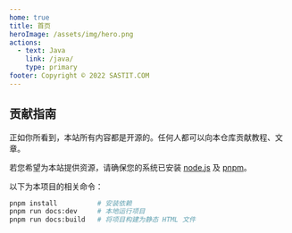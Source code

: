 ```yaml
---
home: true
title: 首页
heroImage: /assets/img/hero.png
actions:
  - text: Java
    link: /java/
    type: primary
footer: Copyright © 2022 SASTIT.COM
---
```

## 贡献指南

正如你所看到，本站所有内容都是开源的。任何人都可以向本仓库贡献教程、文章。

若您希望为本站提供资源，请确保您的系统已安装 [node.js](https://nodejs.org/zh-cn/) 及 [pnpm](https://pnpm.io/zh/)。

以下为本项目的相关命令：

```bash
pnpm install          # 安装依赖
pnpm run docs:dev     # 本地运行项目
pnpm run docs:build   # 将项目构建为静态 HTML 文件
```
